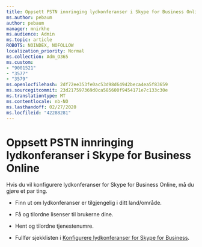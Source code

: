 ```yaml
---
title: Oppsett PSTN innringing lydkonferanser i Skype for Business Online
ms.author: pebaum
author: pebaum
manager: mnirkhe
ms.audience: Admin
ms.topic: article
ROBOTS: NOINDEX, NOFOLLOW
localization_priority: Normal
ms.collection: Adm_O365
ms.custom:
- "9001521"
- "3577"
- "3579"
ms.openlocfilehash: 2df72ee353fe0ac53d98d64942beca4ea5f83659
ms.sourcegitcommit: 23d217597369d0ca585600f9454171e7c133c30e
ms.translationtype: MT
ms.contentlocale: nb-NO
ms.lasthandoff: 02/27/2020
ms.locfileid: "42288281"
---
```

# <a name="setup-pstn-dial-in-audio-conferencing-in-skype-for-business-online"></a>Oppsett PSTN innringing lydkonferanser i Skype for Business Online

Hvis du vil konfigurere lydkonferanser for Skype for Business Online, må du gjøre et par ting. 

- Finn ut om lydkonferanser er tilgjengelig i ditt land/område.

- Få og tilordne lisenser til brukerne dine.

- Hent og tilordne tjenestenumre.

- Fullfør sjekklisten i [Konfigurere lydkonferanser for Skype for Business](https://docs.microsoft.com/SkypeForBusiness/audio-conferencing-in-office-365/set-up-audio-conferencing).
